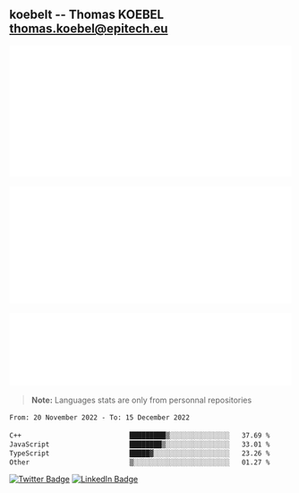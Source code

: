 ## koebelt -- Thomas KOEBEL <thomas.koebel@epitech.eu>

<!-- On github since 2018-->


![Metrics](/metrics.classic.svg)



<!--![Metrics](/metrics.plugin.introduction.repository.svg)-->
![Metrics](/metrics.plugin.isocalendar.svg)



![Metrics](/metrics.plugin.languages.svg)

> **Note:** Languages stats are only from personnal repositories

<!--START_SECTION:waka-->

```text
From: 20 November 2022 - To: 15 December 2022

C++                           █████████▒░░░░░░░░░░░░░░░   37.69 %
JavaScript                    ████████▒░░░░░░░░░░░░░░░░   33.01 %
TypeScript                    █████▓░░░░░░░░░░░░░░░░░░░   23.26 %
Other                         ▒░░░░░░░░░░░░░░░░░░░░░░░░   01.27 %
```

<!--END_SECTION:waka-->

[![Twitter Badge](https://img.shields.io/badge/Twitter-Profile-informational?style=flat&logo=twitter&logoColor=white&color=1CA2F1)](https://twitter.com/jesuis_roux)
[![LinkedIn Badge](https://img.shields.io/badge/LinkedIn-Profile-informational?style=flat&logo=linkedin&logoColor=white&color=0D76A8)](https://www.linkedin.com/in/koebelt/)
